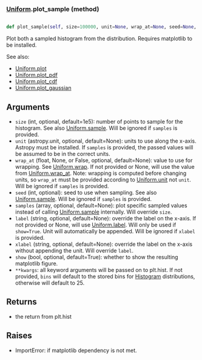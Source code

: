 ### [Uniform](Uniform.md).plot_sample (method)


```py

def plot_sample(self, size=100000, unit=None, wrap_at=None, seed=None, samples=None, label=None, xlabel=None, show=False, **kwargs)

```



Plot both a sampled histogram from the distribution.  Requires
matplotlib to be installed.

See also:

* [Uniform.plot](Uniform.plot.md)
* [Uniform.plot_pdf](Uniform.plot_pdf.md)
* [Uniform.plot_cdf](Uniform.plot_cdf.md)
* [Uniform.plot_gaussian](Uniform.plot_gaussian.md)

Arguments
-----------
* `size` (int, optional, default=1e5): number of points to sample for
    the histogram.  See also [Uniform.sample](Uniform.sample.md).  Will be ignored
    if `samples` is provided.
* `unit` (astropy.unit, optional, default=None): units to use along
    the x-axis.  Astropy must be installed.  If `samples` is provided,
    the passed values will be assumed to be in the correct units.
* `wrap_at` (float, None, or False, optional, default=None): value to
    use for wrapping.  See [Uniform.wrap](Uniform.wrap.md).  If not provided or None,
    will use the value from [Uniform.wrap_at](Uniform.wrap_at.md).  Note: wrapping is
    computed before changing units, so `wrap_at` must be provided
    according to [Uniform.unit](Uniform.unit.md) not `unit`.  Will be ignored
    if `samples` is provided.
* `seed` (int, optional): seed to use when sampling.  See also
    [Uniform.sample](Uniform.sample.md).  Will be ignored if `samples` is provided.
* `samples` (array, optional, default=None): plot specific sampled
    values instead of calling [Uniform.sample](Uniform.sample.md) internally.  Will override
    `size`.
* `label` (string, optional, default=None): override the label on the
    x-axis.  If not provided or None, will use [Uniform.label](Uniform.label.md).  Will
    only be used if `show=True`.  Unit will automatically be appended.
    Will be ignored if `xlabel` is provided.
* `xlabel` (string, optional, default=None): override the label on the
    x-axis without appending the unit.  Will override `label`.
* `show` (bool, optional, default=True): whether to show the resulting
    matplotlib figure.
* `**kwargs`: all keyword arguments will be passed on to plt.hist.  If
    not provided, `bins` will default to the stored bins for [Histogram](Histogram.md)
    distributions, otherwise will default to 25.

Returns
--------
* the return from plt.hist

Raises
--------
* ImportError: if matplotlib dependency is not met.

